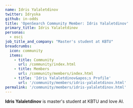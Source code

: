 ```yaml
---
name: Idris Yalaletdinov
twitter: Idryska
github: in-odds
title: 'OpenSearch Community Member: Idris Yalaletdinov'
primary_title: Idris Yalaletdinov
personas:
  - osci
job_title_and_company: "Master's student at KBTU"
breadcrumbs:
  icon: community
  items:
    - title: Community
      url: /community/index.html
    - title: Members
      url: /community/members/index.html
    - title: 'Idris Yalaletdinov&apos;s Profile'
      url: '/community/members/idris-yalaletdinov.html'
permalink: '/community/members/idris-yalaletdinov.html'
---
```


**Idris Yalaletdinov** is master's student at KBTU and love AI.
